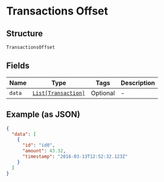 
# Transactions Offset

## Structure

`TransactionsOffset`

## Fields

| Name | Type | Tags | Description |
|  --- | --- | --- | --- |
| `data` | [`List[Transaction]`](../../doc/models/transaction.md) | Optional | - |

## Example (as JSON)

```json
{
  "data": [
    {
      "id": "id0",
      "amount": 43.32,
      "timestamp": "2016-03-13T12:52:32.123Z"
    }
  ]
}
```

